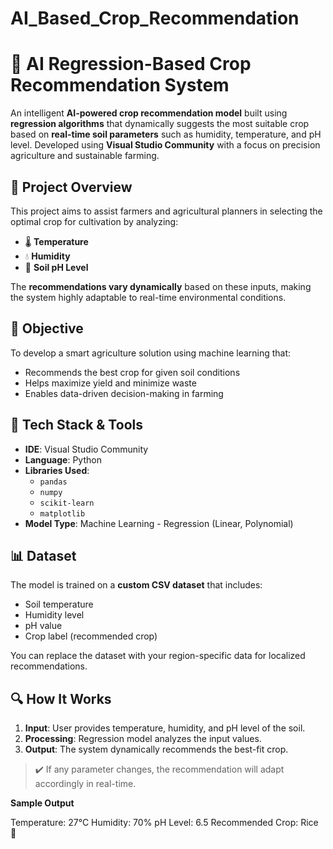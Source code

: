 # AI_Based_Crop_Recommendation
# 🌾 AI Regression-Based Crop Recommendation System

An intelligent **AI-powered crop recommendation model** built using **regression algorithms** that dynamically suggests the most suitable crop based on **real-time soil parameters** such as humidity, temperature, and pH level. Developed using **Visual Studio Community** with a focus on precision agriculture and sustainable farming.

## 🚀 Project Overview

This project aims to assist farmers and agricultural planners in selecting the optimal crop for cultivation by analyzing:
- 🌡️ **Temperature**
- 💧 **Humidity**
- 🧪 **Soil pH Level**

The **recommendations vary dynamically** based on these inputs, making the system highly adaptable to real-time environmental conditions.

## 🎯 Objective

To develop a smart agriculture solution using machine learning that:
- Recommends the best crop for given soil conditions
- Helps maximize yield and minimize waste
- Enables data-driven decision-making in farming

## 🧠 Tech Stack & Tools

- **IDE**: Visual Studio Community
- **Language**: Python
- **Libraries Used**:
  - `pandas`
  - `numpy`
  - `scikit-learn`
  - `matplotlib`
- **Model Type**: Machine Learning - Regression (Linear, Polynomial)

## 📊 Dataset

The model is trained on a **custom CSV dataset** that includes:
- Soil temperature
- Humidity level
- pH value
- Crop label (recommended crop)

You can replace the dataset with your region-specific data for localized recommendations.

## 🔍 How It Works

1. **Input**: User provides temperature, humidity, and pH level of the soil.
2. **Processing**: Regression model analyzes the input values.
3. **Output**: The system dynamically recommends the best-fit crop.

> ✔️ If any parameter changes, the recommendation will adapt accordingly in real-time.

**Sample Output**

Temperature: 27°C
Humidity: 70%
pH Level: 6.5
Recommended Crop: Rice 🌾

